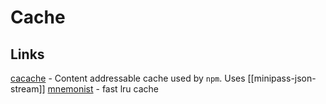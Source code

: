 # Cache

## Links

[cacache](https://github.com/npm/cacache) - Content addressable cache used by `npm`. Uses [[minipass-json-stream]]
[mnemonist](https://yomguithereal.github.io/mnemonist/lru-cache.html) - fast lru cache
